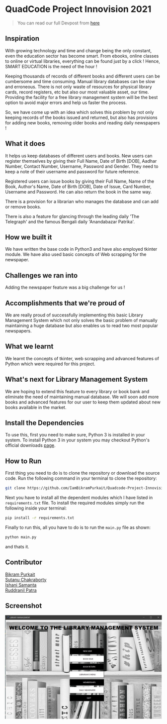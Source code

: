<h1>QuadCode Project Innovision 2021</h1>

> You can read our full Devpost  from [here](https://devpost.com/software/library-management-system-8hux1y)

<h2>Inspiration</h2>
<p>With growing technology and time and change being the only constant, even the education sector has become smart. From ebooks, online classes to online or virtual libraries, everything can be found just by a click ! Hence, SMART EDUCATION is the need of the hour ! </p>

<p>Keeping thousands of records of different books and different users can be cumbersome and time consuming. Manual library databases can be slow and erroneous. There is not only waste of resources for physical library cards, record registers, etc but also our most valuable asset, our time. Providing the facility for a free library management system will be the best option to avoid major errors and help us faster the process. </p>

<p>So, we have come up with an idea which solves this problem by not only keeping records of the books issued and returned, but also has provisions for adding new books, removing older books and reading daily newspapers ! </p>

<h2>What it does</h2>
<p>It helps us keep databases of different users and books. New users can register themselves by giving their Full Name, Date of Birth [DOB], Aadhar Number, Contact Number, Username, Password and Gender. They need to keep a note of their username and password for future reference. </p>

<p>Registered users can issue books by giving their Full Name, Name of the Book, Author's Name, Date of Birth [DOB], Date of Issue, Card Number, Username and Password. He can also return the book in the same way.</p>

<p>There is a provision for a librarian who manages the database and can add or remove books.</p>

<p>There is also a feature for glancing through the leading daily 'The Telegraph' and the famous Bengali daily 'Anandabazar Patrika'.</p>

<h2>How we built it</h2>
<p>We have written the base code in Python3 and have also employed tkinter module. We have also used basic concepts of Web scrapping for the newspaper.</p>

<h2>Challenges we ran into</h2>
<p>Adding the newspaper feature was a big challenge for us !</p>

<h2>Accomplishments that we're proud of</h2>
<p>We are really proud of successfully implementing this basic Library Management System which not only solves the basic problem of manually maintaining a huge database but also enables us to read two most popular newspapers.</p>

<h2>What we learnt</h2>
<p>We learnt the concepts of tkinter, web scrapping and advanced features of Python which were required for this project.</p>

<h2>What's next for Library Management System</h2>
<p>We are hoping to extend this feature to every library or book bank and eliminate the need of maintaining manual database. We will soon add more books and advanced features for our user to keep them updated about new books available in the market.</p>

## Install the Dependencies

To use this, first you need to make sure, Python 3 is installed in your system.
To install Python 3 in your system you may checkout Python's official downloads [page](https://www.python.org/downloads/).

## How to Run

First thing you need to do is to clone the repository or download the source code. Run the following command in your terminal to clone the repository:
```bash
git clone https://github.com/IamBikramPurkait/Quadcode-Project-Innovision-2021
```
Next you have to install all the dependent modules which I have listed in ```requirements.txt``` file.
To install the required modules simply run the following inside your terminal: 
```bash
pip install -r requirements.txt
```
Finally to run  this,  all you have to do is to run the ```main.py``` file as shown:
```python
python main.py
```
and thats it.

<h2>Contributor</h2>

[Bikram Purkait](https://github.com/IamBikramPurkait)</br>
[Sutanu Chakraborty](https://github.com/Sutanu19)</br>
[Ishani Samanta](https://github.com/ishanisamanta)</br>
[Ruddranil Patra](https://github.com/Ruddranil)</br>   

## Screenshot
![image](images/Homepage.jpg)
